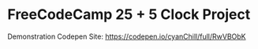 # FreeCodeCamp 25 + 5 Clock Project

Demonstration Codepen Site: https://codepen.io/cyanChill/full/RwVBObK
